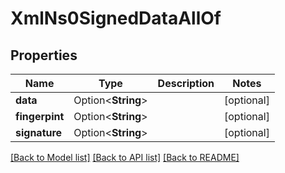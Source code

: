 # XmlNs0SignedDataAllOf

## Properties

Name | Type | Description | Notes
------------ | ------------- | ------------- | -------------
**data** | Option<**String**> |  | [optional]
**fingerpint** | Option<**String**> |  | [optional]
**signature** | Option<**String**> |  | [optional]

[[Back to Model list]](../README.md#documentation-for-models) [[Back to API list]](../README.md#documentation-for-api-endpoints) [[Back to README]](../README.md)


